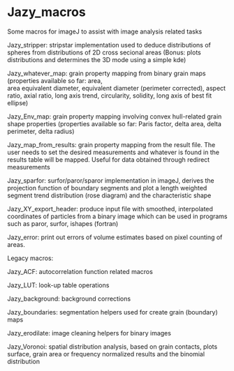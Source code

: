 # Jazy_macros
Some macros for imageJ to assist with image analysis related tasks


Jazy_stripper: 			stripstar implementation used to deduce distributions of spheres from 
			        distributions of 2D cross secional areas
				(Bonus: plots distributions and determines the 3D mode using a simple kde)
			   			

Jazy_whatever_map:		grain property mapping from binary grain maps (properties available so far: area,  
			    	area equivalent diameter, equivalent diameter (perimeter corrected), aspect ratio,
			    	axial ratio, long axis trend, circularity, solidity, long axis of best fit ellipse)
			    		

Jazy_Env_map: 			grain property mapping involving convex hull-related grain shape properties
				(properties available so far: Paris factor, delta area, delta perimeter, delta radius)
						

Jazy_map_from_results: 			grain property mapping from the result file. The user needs to set the desired measurements
						and whatever is found in the results table will be mapped. Useful for data obtained through redirect 
						measurements
                    

Jazy_sparfor: 			surfor/paror/sparor implementation in imageJ, derives the projection function of boundary 
				segments and plot a length weighted segment trend distribution (rose diagram)
				and the characteristic shape
						

Jazy_XY_export_header:		produce input file with smoothed, interpolated coordinates of particles from a
				binary image which can be used in programs such as paror, surfor, ishapes (fortran)
				
				
Jazy_error:			print out errors of volume estimates based on pixel counting of areas.


Legacy macros:

Jazy_ACF: 			autocorrelation function related macros

Jazy_LUT:			look-up table operations

Jazy_background: 		background corrections

Jazy_boundaries: 		segmentation helpers used for create grain (boundary) maps

Jazy_erodilate: 		image cleaning helpers for binary images

Jazy_Voronoi: 			spatial distribution analysis, based on grain contacts, plots
						surface, grain area or frequency normalized results and the 
						binomial distribution
 
